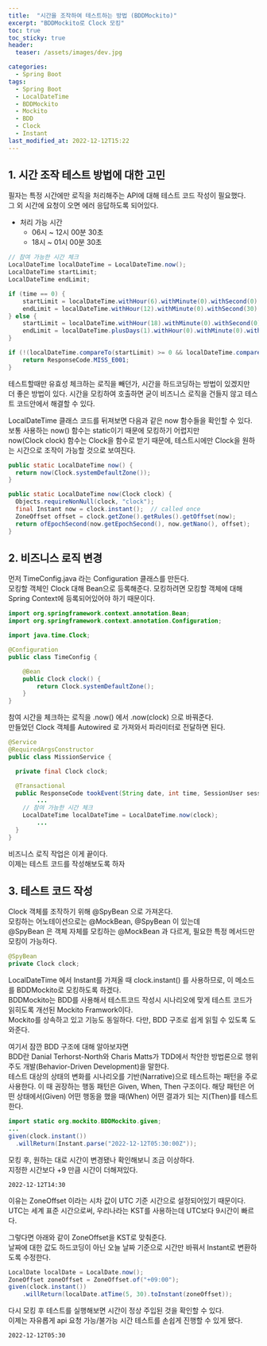 ```yaml
---
title:  "시간을 조작하여 테스트하는 방법 (BDDMockito)"
excerpt: "BDDMockito로 Clock 모킹"
toc: true
toc_sticky: true
header:
  teaser: /assets/images/dev.jpg

categories:
  - Spring Boot
tags:
  - Spring Boot
  - LocalDateTime
  - BDDMockito
  - Mockito
  - BDD
  - Clock
  - Instant
last_modified_at: 2022-12-12T15:22
---
```


## 1. 시간 조작 테스트 방법에 대한 고민
필자는 특정 시간에만 로직을 처리해주는 API에 대해 테스트 코드 작성이 필요했다.   
그 외 시간에 요청이 오면 에러 응답하도록 되어있다.  
- 처리 가능 시간
  - 06시 ~ 12시 00분 30초
  - 18시 ~ 01시 00분 30초

```java
// 참여 가능한 시간 체크
LocalDateTime localDateTime = LocalDateTime.now();
LocalDateTime startLimit;
LocalDateTime endLimit;

if (time == 0) {
	startLimit = localDateTime.withHour(6).withMinute(0).withSecond(0).withNano(0);
	endLimit = localDateTime.withHour(12).withMinute(0).withSecond(30).withNano(0);
} else {
	startLimit = localDateTime.withHour(18).withMinute(0).withSecond(0).withNano(0);
	endLimit = localDateTime.plusDays(1).withHour(0).withMinute(0).withSecond(30).withNano(0);
}

if (!(localDateTime.compareTo(startLimit) >= 0 && localDateTime.compareTo(endLimit) <= 0)) {
	return ResponseCode.MISS_E001;
}
```

테스트할때만 유효성 체크하는 로직을 빼던가, 시간을 하드코딩하는 방법이 있겠지만  
더 좋은 방법이 있다. 시간을 모킹하여 호출하면 굳이 비즈니스 로직을 건들지 않고 테스트 코드안에서 해결할 수 있다.  

LocalDateTime 클래스 코드를 뒤져보면 다음과 같은 now 함수들을 확인할 수 있다.  
보통 사용하는 now() 함수는 static이기 때문에 모킹하기 어렵지만  
now(Clock clock) 함수는 Clock을 함수로 받기 때문에, 테스트시에만 Clock을 원하는 시간으로 조작이 가능할 것으로 보여진다.  
```java
public static LocalDateTime now() {
  return now(Clock.systemDefaultZone());
}

public static LocalDateTime now(Clock clock) {
  Objects.requireNonNull(clock, "clock");
  final Instant now = clock.instant();  // called once
  ZoneOffset offset = clock.getZone().getRules().getOffset(now);
  return ofEpochSecond(now.getEpochSecond(), now.getNano(), offset);
}
```

## 2. 비즈니스 로직 변경
먼저 TimeConfig.java 라는 Configuration 클래스를 만든다.  
모킹할 객체인 Clock 대해 Bean으로 등록해준다. 모킹하려면 모킹할 객체에 대해 Spring Context에 등록되어있어야 하기 때문이다.  
```java
import org.springframework.context.annotation.Bean;
import org.springframework.context.annotation.Configuration;

import java.time.Clock;

@Configuration
public class TimeConfig {

    @Bean
    public Clock clock() {
        return Clock.systemDefaultZone();
    }
}
```

참여 시간을 체크하는 로직을 .now() 에서 .now(clock) 으로 바꿔준다.  
만들었던 Clock 객체를 Autowired 로 가져와서 파라미터로 전달하면 된다.  
```java
@Service
@RequiredArgsConstructor
public class MissionService {

  private final Clock clock;

  @Transactional
  public ResponseCode tookEvent(String date, int time, SessionUser sessionUser) {
		...
    // 참여 가능한 시간 체크
    LocalDateTime localDateTime = LocalDateTime.now(clock);
		...
  }
}
```

비즈니스 로직 작업은 이게 끝이다.  
이제는 테스트 코드를 작성해보도록 하자  

## 3. 테스트 코드 작성
Clock 객체를 조작하기 위해 @SpyBean 으로 가져온다.  
모킹하는 어노테이션으로는 @MockBean, @SpyBean 이 있는데  
@SpyBean 은 객체 자체를 모킹하는 @MockBean 과 다르게, 필요한 특정 메서드만 모킹이 가능하다.  
```java
@SpyBean
private Clock clock;
```

LocalDateTime 에서 Instant를 가져올 때 clock.instant() 를 사용하므로, 이 메소드를 BDDMockito로 모킹하도록 하겠다.  
BDDMockito는 BDD를 사용해서 테스트코드 작성시 시나리오에 맞게 테스트 코드가 읽히도록 개선된 Mockito Framwork이다.  
Mockito를 상속하고 있고 기능도 동일하다. 다만, BDD 구조로 쉽게 읽힐 수 있도록 도와준다.  

여기서 잠깐 BDD 구조에 대해 알아보자면  
BDD란 Danial Terhorst-North와 Charis Matts가 TDD에서 착안한 방법론으로 행위 주도 개발(Behavior-Driven Development)을 말한다.  
테스트 대상의 상태의 변화를 시나리오를 기반(Narrative)으로 테스트하는 패턴을 주로 사용한다. 이 때 권장하는 행동 패턴은 Given, When, Then 구조이다.
해당 패턴은 어떤 상태에서(Given) 어떤 행동을 했을 때(When) 어떤 결과가 되는 지(Then)를 테스트한다.  
```java
import static org.mockito.BDDMockito.given;
...
given(clock.instant())
  .willReturn(Instant.parse("2022-12-12T05:30:00Z"));
```

모킹 후, 원하는 대로 시간이 변경됐나 확인해보니 조금 이상하다.  
지정한 시간보다 +9 만큼 시간이 더해져있다.  
```text
2022-12-12T14:30
```

이유는 ZoneOffset 이라는 시차 값이 UTC 기준 시간으로 설정되어있기 때문이다.  
UTC는 세계 표준 시간으로써, 우리나라는 KST를 사용하는데 UTC보다 9시간이 빠르다.  

그렇다면 아래와 같이 ZoneOffset을 KST로 맞춰준다.  
날짜에 대한 값도 하드코딩이 아닌 오늘 날짜 기준으로 시간만 바꿔서 Instant로 변환하도록 수정한다.  
```java
LocalDate localDate = LocalDate.now();
ZoneOffset zoneOffset = ZoneOffset.of("+09:00");
given(clock.instant())
	.willReturn(localDate.atTime(5, 30).toInstant(zoneOffset));
```

다시 모킹 후 테스트를 실행해보면 시간이 정상 주입된 것을 확인할 수 있다.  
이제는 자유롭게 api 요청 가능/불가능 시간 테스트를 손쉽게 진행할 수 있게 됐다.  
```text
2022-12-12T05:30
```